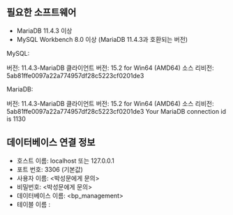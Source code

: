 ## 필요한 소프트웨어

- MariaDB 11.4.3 이상
- MySQL Workbench 8.0 이상 (MariaDB 11.4.3과 호환되는 버전)

MySQL:

버전: 11.4.3-MariaDB
클라이언트 버전: 15.2 for Win64 (AMD64)
소스 리비전: 5ab81ffe0097a22a774957df28c5223cf0201de3

MariaDB:

버전: 11.4.3-MariaDB
클라이언트 버전: 15.2 for Win64 (AMD64)
소스 리비전: 5ab81ffe0097a22a774957df28c5223cf0201de3
Your MariaDB connection id is 1130

## 데이터베이스 연결 정보

- 호스트 이름: localhost 또는 127.0.0.1
- 포트 번호: 3306 (기본값)
- 사용자 이름: <박성문에게 문의>
- 비밀번호: <박성문에게 문의>
- 데이터베이스 이름: <bp_management>
- 테이블 이름 : <members>
